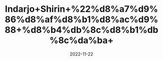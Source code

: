 ---
title: 'Indarjo+Shirin+%22%d8%a7%d9%86%d8%af%d8%b1%d8%ac%d9%88+%d8%b4%db%8c%d8%b1%db%8c%da%ba+'
date: '2022-11-22' 
metatag: '' 
inventory: '0' 
draft: false 
# meta description 
shortDescripton: 'Wrightia+Tinctoria+%22+It+treats+wounds+and+burns%2c+it+treats+jaundice.'
description: 'Herbs+%d8%ac%da%91%db%8c+%d8%a8%d9%88%d9%b9%db%8c'
longdescription: ''
tags: ''
brand: ''
subCategory: ''
unit: '10 gm-Pk'
sellCount: '0'
featured: True
# product Price
price: '40.0'
# Product Short Description
shortDescription: 'Wrightia+Tinctoria+%22+It+treats+wounds+and+burns%2c+it+treats+jaundice.'
productID: 'ACFCA8EB-0639-ED11-9968-005056B3A416'
type: 'products'
category: 'Herbs+%d8%ac%da%91%db%8c+%d8%a8%d9%88%d9%b9%db%8c' 
thumnailproduct: 'https://eraconnect.blob.core.windows.net/product-images/aminsaddiquidawakhana/db7edfbc-855b-4977-b6be-623b7b3d49b1.webp' 
images:
  - image: 'https://eraconnect.blob.core.windows.net/product-images/aminsaddiquidawakhana/db7edfbc-855b-4977-b6be-623b7b3d49b1.webp'  
Variants:
---